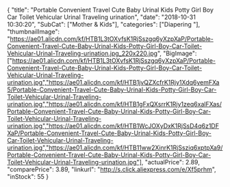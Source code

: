 {
	"title": "Portable Convenient Travel Cute Baby Urinal Kids Potty Girl Boy Car Toilet Vehicular Urinal Traveling urination",
	"date": "2018-10-31 10:30:20",
	"SubCat": ["Mother & Kids"],
	"categories": ["Diapering "],
	"thumbnailImage": "https://ae01.alicdn.com/kf/HTB1L3tOXvfsK1RjSszgq6yXzpXaP/Portable-Convenient-Travel-Cute-Baby-Urinal-Kids-Potty-Girl-Boy-Car-Toilet-Vehicular-Urinal-Traveling-urination.jpg_220x220.jpg",
	"BigImage": ["https://ae01.alicdn.com/kf/HTB1L3tOXvfsK1RjSszgq6yXzpXaP/Portable-Convenient-Travel-Cute-Baby-Urinal-Kids-Potty-Girl-Boy-Car-Toilet-Vehicular-Urinal-Traveling-urination.jpg","https://ae01.alicdn.com/kf/HTB1jvQZXcfrK1Rjy1Xdq6yemFXa5/Portable-Convenient-Travel-Cute-Baby-Urinal-Kids-Potty-Girl-Boy-Car-Toilet-Vehicular-Urinal-Traveling-urination.jpg","https://ae01.alicdn.com/kf/HTB1gFxQXsrrK1Rjy1zeq6xalFXas/Portable-Convenient-Travel-Cute-Baby-Urinal-Kids-Potty-Girl-Boy-Car-Toilet-Vehicular-Urinal-Traveling-urination.jpg","https://ae01.alicdn.com/kf/HTB1WcJOXyDxK1RjSsD4q6z1DFXaP/Portable-Convenient-Travel-Cute-Baby-Urinal-Kids-Potty-Girl-Boy-Car-Toilet-Vehicular-Urinal-Traveling-urination.jpg","https://ae01.alicdn.com/kf/HTB11ww2XinrK1RjSsziq6xptpXa9/Portable-Convenient-Travel-Cute-Baby-Urinal-Kids-Potty-Girl-Boy-Car-Toilet-Vehicular-Urinal-Traveling-urination.jpg"],
	"actualPrice": 2.89,
	"comparePrice": 3.89,
	"linkurl": "http://s.click.aliexpress.com/e/Xf5prhm",
	"inStock": 55
}
